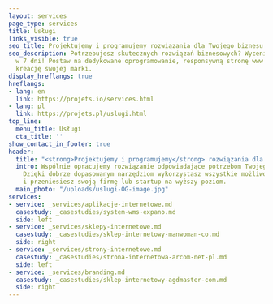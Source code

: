 ```yaml
---
layout: services
page_type: services
title: Usługi
links_visible: true
seo_title: Projektujemy i programujemy rozwiązania dla Twojego biznesu
seo_description: Potrzebujesz skutecznych rozwiązań biznesowych? Wycenimy Twój projekt
  w 7 dni! Postaw na dedykowane oprogramowanie, responsywną stronę www i odpowiednią
  kreację swojej marki.
display_hreflangs: true
hreflangs:
- lang: en
  link: https://projets.io/services.html
- lang: pl
  link: https://projets.pl/uslugi.html
top_line:
  menu_title: Usługi
  cta_title: ''
show_contact_in_footer: true
header:
  title: "<strong>Projektujemy i programujemy</strong> rozwiązania dla Twojego biznesu"
  intro: Wspólnie opracujemy rozwiązanie odpowiadające potrzebom Twojego biznesu.
    Dzięki dobrze dopasowanym narzędziom wykorzystasz wszystkie możliwości do rozwoju
    i przeniesiesz swoją firmę lub startup na wyższy poziom.
  main_photo: "/uploads/uslugi-OG-image.jpg"
services:
- service: _services/aplikacje-internetowe.md
  casestudy: _casestudies/system-wms-expano.md
  side: left
- service: _services/sklepy-internetowe.md
  casestudy: _casestudies/sklep-internetowy-manwoman-co.md
  side: right
- service: _services/strony-internetowe.md
  casestudy: _casestudies/strona-internetowa-arcom-net-pl.md
  side: left
- service: _services/branding.md
  casestudy: _casestudies/sklep-internetowy-agdmaster-com.md
  side: right
---
```

